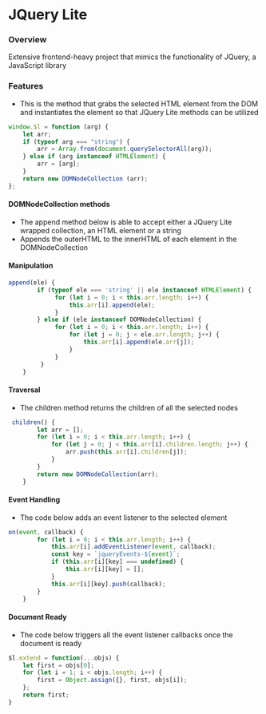 # JQuery Lite

### Overview

Extensive frontend-heavy project that mimics the functionality of JQuery, a JavaScript library

### Features

* This is the method that grabs the selected HTML element from the DOM and instantiates the element so that JQuery Lite methods can be utilized

```javascript
window.$l = function (arg) {
    let arr;
    if (typeof arg === "string") {
        arr = Array.from(document.querySelectorAll(arg));
    } else if (arg instanceof HTMLElement) {
        arr = [arg];
    }
    return new DOMNodeCollection (arr);
};
```

#### DOMNodeCollection methods

* The append method below is able to accept either a JQuery Lite wrapped collection, an HTML element or a string
* Appends the outerHTML to the innerHTML of each element in the DOMNodeCollection

#### Manipulation

```javascript
append(ele) {
        if (typeof ele === 'string' || ele instanceof HTMLElement) {
             for (let i = 0; i < this.arr.length; i++) {
                 this.arr[i].append(ele);
             }
        } else if (ele instanceof DOMNodeCollection) {
             for (let i = 0; i < this.arr.length; i++) {
                 for (let j = 0; j < ele.arr.length; j++) {
                     this.arr[i].append(ele.arr[j]);
                 }
             }
         }
    }
```

#### Traversal

* The children method returns the children of all the selected nodes 

```javascript
 children() {
        let arr = [];
        for (let i = 0; i < this.arr.length; i++) {
            for (let j = 0; j < this.arr[i].children.length; j++) {
                arr.push(this.arr[i].children[j]);
            }
        }
        return new DOMNodeCollection(arr);
    }
```

#### Event Handling

* The code below adds an event listener to the selected element

```javascript
on(event, callback) {
        for (let i = 0; i < this.arr.length; i++) {
            this.arr[i].addEventListener(event, callback);
            const key = `jqueryEvents-${event}`;
            if (this.arr[i][key] === undefined) {
                this.arr[i][key] = [];
            }
            this.arr[i][key].push(callback);
        }
    }
```

#### Document Ready

* The code below triggers all the event listener callbacks once the document is ready

```javascript
$l.extend = function(...objs) {
    let first = objs[0];
    for (let i = 1; i < objs.length; i++) {
        first = Object.assign({}, first, objs[i]);
    };
    return first;
}
```

